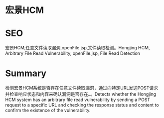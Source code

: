 # 宏景HCM
# SEO
宏景HCM,任意文件读取漏洞,openFile.jsp,文件读取检测。Hongjing HCM, Arbitrary File Read Vulnerability, openFile.jsp, File Read Detection
# Summary
检测宏景HCM系统是否存在任意文件读取漏洞，通过向特定URL发送POST请求并检查响应状态和内容来确认漏洞是否存在。。Detects whether the Hongjing HCM system has an arbitrary file read vulnerability by sending a POST request to a specific URL and checking the response status and content to confirm the existence of the vulnerability.
